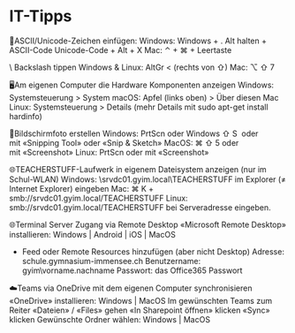 # IT-Tipps

🎹ASCII/Unicode-Zeichen einfügen:
Windows:
Windows + .
Alt halten + ASCII-Code
Unicode-Code + Alt + X
Mac: ⌃ + ⌘ + Leertaste

\ Backslash tippen
Windows & Linux: AltGr < (rechts von ⇧)
Mac: ⌥ ⇧ 7

🖥Am eigenen Computer die Hardware Komponenten anzeigen
Windows: Systemsteuerung > System
macOS: Apfel (links oben) > Über diesen Mac
Linux: Systemsteuerung > Details (mehr Details mit sudo apt-get install hardinfo)

📸Bildschirmfoto erstellen
Windows: PrtScn oder Windows ⇧ S  oder mit «Snipping Tool» oder «Snip & Sketch»
MacOS: ⌘ ⇧ 5 oder mit «Screenshot»
Linux: PrtScn oder mit «Screenshot»

🌐TEACHERSTUFF-Laufwerk in eigenem Dateisystem anzeigen (nur im Schul-WLAN)
Windows: \\srvdc01.gyim.local\TEACHERSTUFF im Explorer (≠ Internet Explorer) eingeben
Mac: ⌘ K + smb://srvdc01.gyim.local/TEACHERSTUFF
Linux: smb://srvdc01.gyim.local/TEACHERSTUFF bei Serveradresse eingeben.

🌐Terminal Server Zugang via Remote Desktop
«Microsoft Remote Desktop» installieren: Windows | Android | iOS | MacOS
+ Feed oder Remote Resources hinzufügen (aber nicht Desktop)
Adresse: schule.gymnasium-immensee.ch
Benutzername: gyim\vorname.nachname
Passwort: das Office365 Passwort

☁️Teams via OneDrive mit dem eigenen Computer synchronisieren
«OneDrive» installieren: Windows | MacOS
Im gewünschten Teams zum Reiter «Dateien» / «Files» gehen
«In Sharepoint öffnen» klicken
«Sync» klicken
Gewünschte Ordner wählen: Windows | MacOS
